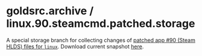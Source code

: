 # goldsrc.archive / linux.90.steamcmd.patched.storage
A special storage branch for collecting changes of [patched app #90 (Steam HLDS) files for `linux`](contents).
Download current snapshot [here](https://github.com/p5-vbnekit/goldsrc.archive/archive/refs/heads/linux.90.steamcmd.patched.storage.zip).
